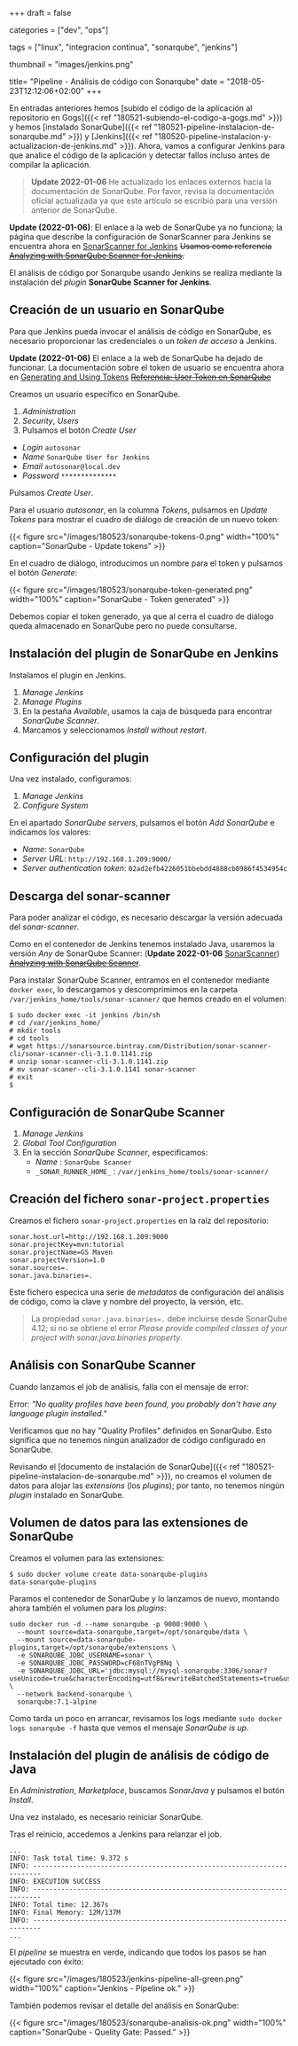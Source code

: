 +++
draft = false

categories = ["dev", "ops"]

tags = ["linux", "integracion continua", "sonarqube", "jenkins"]

thumbnail = "images/jenkins.png"

title=  "Pipeline - Análisis de código con Sonarqube"
date = "2018-05-23T12:12:06+02:00"
+++

En entradas anteriores hemos [subido el código de la aplicación al repositorio en Gogs]({{< ref "180521-subiendo-el-codigo-a-gogs.md" >}}) y hemos [instalado SonarQube]({{< ref "180521-pipeline-instalacion-de-sonarqube.md" >}}) y [Jenkins]({{< ref "180520-pipeline-instalacion-y-actualizacion-de-jenkins.md" >}}). Ahora, vamos a configurar Jenkins para que analice el código de la aplicación y detectar fallos incluso antes de compilar la aplicación.

> **Update 2022-01-06** He actualizado los enlaces externos hacia la documentación de SonarQube. Por favor, revisa la documentación oficial actualizada ya que este artículo se escribió para una versión anterior de SonarQube.
<!--more-->

**Update (2022-01-06)**: El enlace a la web de SonarQube ya no funciona; la página que describe la configuración de SonarScanner para Jenkins se encuentra ahora en [SonarScanner for Jenkins](https://docs.sonarqube.org/latest/analysis/scan/sonarscanner-for-jenkins/)
~~Usamos como referencia [Analyzing with SonarQube Scanner for Jenkins](https://docs.sonarqube.org/display/SCAN/Analyzing+with+SonarQube+Scanner+for+Jenkins)</span>.~~

El análisis de código por Sonarqube usando Jenkins se realiza mediante la instalación del _plugin_ **SonarQube Scanner for Jenkins**.

## Creación de un usuario en SonarQube

Para que Jenkins pueda invocar el análisis de código en SonarQube, es necesario proporcionar las credenciales o un _token de acceso_ a Jenkins.

**Update (2022-01-06)** El enlace a la web de SonarQube ha dejado de funcionar. La documentación sobre el token de usuario se encuentra ahora en [Generating and Using Tokens](https://docs.sonarqube.org/latest/user-guide/user-token/)
~~[Referencia: User Token en SonarQube](https://docs.sonarqube.org/display/SONAR/User+Token)~~

Creamos un usuario específico en SonarQube.

1. _Administration_
1. _Security_, _Users_
1. Pulsamos el botón _Create User_

- _Login_ `autosonar`
- _Name_ `SonarQube User for Jenkins`
- _Email_ `autosonar@local.dev`
- _Password_ `**************`

Pulsamos _Create User_.

Para el usuario _autosonar_, en la columna _Tokens_, pulsamos en _Update Tokens_ para mostrar el cuadro de diálogo de creación de un nuevo token:

{{< figure src="/images/180523/sonarqube-tokens-0.png" width="100%" caption="SonarQube - Update tokens" >}}

En el cuadro de diálogo, introducimos un nombre para el token y pulsamos el botón _Generate_:

{{< figure src="/images/180523/sonarqube-token-generated.png" width="100%" caption="SonarQube - Token generated" >}}

Debemos copiar el token generado, ya que al cerra el cuadro de diálogo queda almacenado en SonarQube pero no puede consultarse.

## Instalación del plugin de SonarQube en Jenkins

Instalamos el plugin en Jenkins.

1. _Manage Jenkins_
1. _Manage Plugins_
1. En la pestaña _Available_, usamos la caja de búsqueda para encontrar _SonarQube Scanner_.
1. Marcamos y seleccionamos _Install without restart_.

## Configuración del plugin

Una vez instalado, configuramos:

1. _Manage Jenkins_
1. _Configure System_

En el apartado _SonarQube servers_, pulsamos el botón _Add SonarQube_ e indicamos los valores:

- _Name_: `SonarQube`
- _Server URL_: `http://192.168.1.209:9000/`
- _Server authentication token_: `02ad2efb4226051bbebdd4888cb0986f4534954c`

## Descarga del sonar-scanner

Para poder analizar el código, es necesario descargar la versión adecuada del _sonar-scanner_.

Como en el contenedor de Jenkins tenemos instalado Java, usaremos la versión _Any_ de SonarQube Scanner: (**Update 2022-01-06** [SonarScanner](https://docs.sonarqube.org/latest/analysis/scan/sonarscanner/)) ~~[Analyzing with SonarQube Scanner](https://docs.sonarqube.org/display/SCAN/Analyzing+with+SonarQube+Scanner)~~.

Para instalar SonarQube Scanner, entramos en el contenedor mediante `docker exec`, lo descargamos y descomprimimos en la carpeta `/var/jenkins_home/tools/sonar-scanner/` que hemos creado en el volumen:

```shell
$ sudo docker exec -it jenkins /bin/sh
# cd /var/jenkins_home/
# mkdir tools
# cd tools
# wget https://sonarsource.bintray.com/Distribution/sonar-scanner-cli/sonar-scanner-cli-3.1.0.1141.zip
# unzip sonar-scanner-cli-3.1.0.1141.zip
# mv sonar-scaner--cli-3.1.0.1141 sonar-scanner
# exit
$
```

## Configuración de SonarQube Scanner

1. _Manage Jenkins_
1. _Global Tool Configuration_
1. En la sección _SonarQube Scanner_, especificamos:
   - _Name_ : `SonarQube Scanner`
   - `_SONAR_RUNNER_HOME_` : `/var/jenkins_home/tools/sonar-scanner/`

## Creación del fichero `sonar-project.properties`

Creamos el fichero `sonar-project.properties` en la raíz del repositorio:

```shell
sonar.host.url=http://192.168.1.209:9000
sonar.projectKey=mvn:tutorial
sonar.projectName=GS Maven
sonar.projectVersion=1.0
sonar.sources=.
sonar.java.binaries=.
```

Este fichero especica una serie de _metadatos_ de configuración del análisis de código, como la clave y nombre del proyecto, la versión, etc.

> La propiedad `sonar.java.binaries=.` debe incluirse desde SonarQube 4.12; si no se obtiene el error _Please provide compiled classes of your project with sonar.java.binaries property_.

## Análisis con SonarQube Scanner

Cuando lanzamos el job de análisis, falla con el mensaje de error:

Error: _"No quality profiles have been found, you probably don't have any language plugin installed."_

Verificamos que no hay "Quality Profiles" definidos en SonarQube. Esto significa que no tenemos ningún analizador de código configurado en SonarQube.

Revisando el [documento de instalación de SonarQube]({{< ref "180521-pipeline-instalacion-de-sonarqube.md" >}}), no creamos el volumen de datos para alojar las _extensions_ (los _plugins_); por tanto, no tenemos ningún _plugin_ instalado en SonarQube.

## Volumen de datos para las extensiones de SonarQube

Creamos el volumen para las extensiones:

```shell
$ sudo docker volume create data-sonarqube-plugins
data-sonarqube-plugins
```

Paramos el contenedor de SonarQube y lo lanzamos de nuevo, montando ahora también el volumen para los _plugins_:

```shell
sudo docker run -d --name sonarqube -p 9000:9000 \
  --mount source=data-sonarqube,target=/opt/sonarqube/data \
  --mount source=data-sonarqube-plugins,target=/opt/sonarqube/extensions \
  -e SONARQUBE_JDBC_USERNAME=sonar \
  -e SONARQUBE_JDBC_PASSWORD=cF68nTVgP8Nq \
  -e SONARQUBE_JDBC_URL='jdbc:mysql://mysql-sonarqube:3306/sonar?useUnicode=true&characterEncoding=utf8&rewriteBatchedStatements=true&useConfigs=maxPerformance&useSSL=false' \
  --network backend-sonarqube \
  sonarqube:7.1-alpine
```

Como tarda un poco en arrancar, revisamos los logs mediante `sudo docker logs sonarqube -f` hasta que vemos el mensaje _SonarQube is up_.

## Instalación del plugin de análisis de código de Java

En _Administration_, _Marketplace_, buscamos _SonarJava_ y pulsamos el botón _Install_.

Una vez instalado, es necesario reiniciar SonarQube.

Tras el reinicio, accedemos a Jenkins para relanzar el job.

```shell
...
INFO: Task total time: 9.372 s
INFO: ------------------------------------------------------------------------
INFO: EXECUTION SUCCESS
INFO: ------------------------------------------------------------------------
INFO: Total time: 12.367s
INFO: Final Memory: 12M/137M
INFO: ------------------------------------------------------------------------
...
```

El _pipeline_ se muestra en verde, indicando que todos los pasos se han ejecutado con éxito:

{{< figure src="/images/180523/jenkins-pipeline-all-green.png" width="100%" caption="Jenkins - Pipeline ok." >}}

También podemos revisar el detalle del análisis en SonarQube:

{{< figure src="/images/180523/sonarqube-analisis-ok.png" width="100%" caption="SonarQube - Quelity Gate: Passed." >}}
